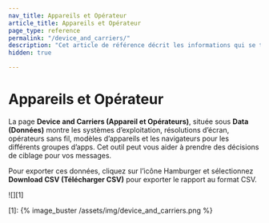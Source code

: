 ```yaml
---
nav_title: Appareils et Opérateur
article_title: Appareils et Opérateur
page_type: reference
permalink: "/device_and_carriers/"
description: "Cet article de référence décrit les informations qui se trouvent sur la page Device and Carriers (Appareil et Opérateurs) du tableau de bord."
hidden: true

---
```


# Appareils et Opérateur

<!--This article is hidden because it has been deprecated for most customers. Confirm with Reporting PM before fully removing.-->

La page **Device and Carriers (Appareil et Opérateurs)**, située sous **Data (Données)** montre les systèmes d’exploitation, résolutions d’écran, opérateurs sans fil, modèles d’appareils et les navigateurs pour les différents groupes d’apps. Cet outil peut vous aider à prendre des décisions de ciblage pour vos messages.

Pour exporter ces données, cliquez sur l’icône Hamburger <i class="fas fa-bars"></i> et sélectionnez **Download CSV (Télécharger CSV)** pour exporter le rapport au format CSV.

![][1]

[1]: {% image_buster /assets/img/device_and_carriers.png %}